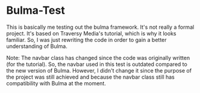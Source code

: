 # Bulma-Test
This is basically me testing out the bulma framework. It's not really a formal project. It's based on Traversy Media's tutorial, which is why it looks familiar. So, I was just rewriting the code in order to gain a better understanding of Bulma.

Note: The navbar class has changed since the code was originally written (for the tutorial). So, the navbar used in this test is outdated compared to the new version of Bulma. However, I didn't change it since the purpose of the project was still achieved and because the navbar class still has compatibility with Bulma at the moment.


